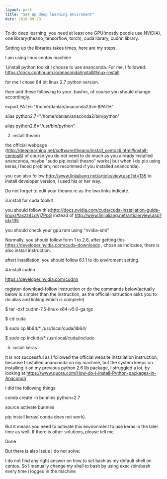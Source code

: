 ```yaml
---
layout: post
title: "Set up deep learning enviroment"
date: 2016-09-28
---
```

To do deep learning, you need at least one GPU(mostly people use NVIDIA), one library(theano, tensorflow, torch), cuda library, cudnn library.

Setting up the libraries takes times, here are my steps.

I am using linux centos machine

1.install python toolkit
I choose to use ananconda. For me, I followed: https://docs.continuum.io/anaconda/install#linux-install

for me I chose 64 bit linux 2.7 python version.

then add these following to your .bashrc, of course you should change accordingly.

export PATH="/home/danlan/anaconda2/bin:$PATH"

alias python2.7="/home/danlan/anaconda2/bin/python"

alias python2.6="/usr/bin/python"

2. install theano

the official webpage (http://deeplearning.net/software/theano/install_centos6.html#install-centos6) of course you do not need to do much as you already installed ananconda, maybe "sudo pip install theano" works( but when I do pip using keras,I faced problem, not recommed if you installed ananconda).

you can also follow http://www.linjialiang.net/article/view.asp?id=135 to install developer version, I used his or her way.

Do not forget to edit your theano.rc as the two links indicate.

3.install for cuda toolkit

you should follow this:http://docs.nvidia.com/cuda/cuda-installation-guide-linux/#axzz4LdVj7PpG instead of http://www.linjialiang.net/article/view.asp?id=135

you should check your gpu ram using "nvidia-smi"

Normally, you should follow form 1 to 2.6, after getting this https://developer.nvidia.com/cuda-downloads , chose as indicates, there is also install instruction. 

aftert insatllation, you should follow 6.1.1 to do enviroment setting.

4.install cudnn

https://developer.nvidia.com/cudnn

register-download-follow instruction or do the commands below(actually below is simpler than the instruction, as the official instruction asks you to do alias and linking which is complete)

$ tar -zxf cudnn-7.5-linux-x64-v5.0-ga.tgz

$ cd cuda

$ sudo cp lib64/* /usr/local/cuda/lib64/

$ sudo cp include/* /usr/local/cuda/include


5. install keras

It is not successful as I followed the official website installation instruction, because I installed ananconda on my machine, but the system keeps on installing it on my previous python 2.6 lib package, I struggled a lot, by looking at https://www.quora.com/How-do-I-install-Python-packages-in-Anaconda

I did the following things:

conda create -n bunnies python=2.7

source activate bunnies

pip install keras( conda does not work).

But it means you need to activate this environment to use keras in the later time as well. If there is other solutions, please tell me.

Done


But there is also issue I do not solve:

I do not find any right answer on how to set bash as my default shell on centos. 
So I manually change my shell to bash by using exec /bin/bash every time i logged in the machine






